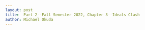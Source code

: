 ```yaml
---
layout: post
title:  Part 2--Fall Semester 2022, Chapter 3--Ideals Clash
author: Michael Okuda
---
```

